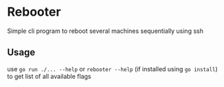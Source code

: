 # Rebooter

Simple cli program to reboot several machines sequentially using ssh

## Usage

use `go run ./... --help` or `rebooter --help` (if installed using `go install`) to get list of all available flags
